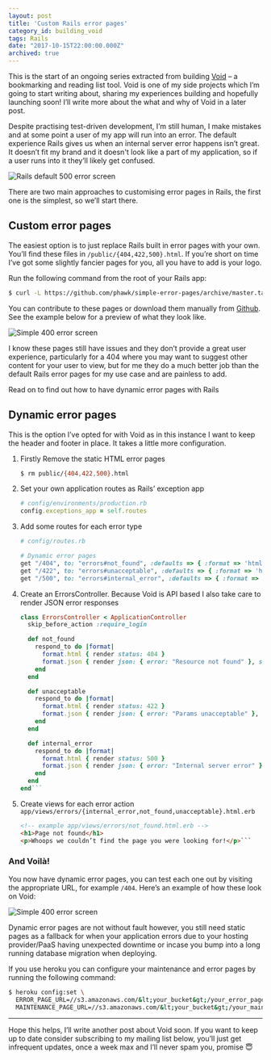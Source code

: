 ```yaml
---
layout: post
title: 'Custom Rails error pages'
category_id: building_void
tags: Rails
date: "2017-10-15T22:00:00.000Z"
archived: true
---
```


This is the start of an ongoing series extracted from building [Void](/apps) – a bookmarking and reading list tool. Void is one of my side projects which I’m going to start writing about, sharing my experiences building and hopefully launching soon! I’ll write more about the what and why of Void in a later post.

Despite practising test-driven development, I’m still human, I make mistakes and at some point a user of my app will run into an error. The default experience Rails gives us when an internal server error happens isn’t great. It doesn’t fit my brand and it doesn't look like a part of my application, so if a user runs into it they’ll likely get confused.

![Rails default 500 error screen](/images/articles/custom-rails-error-pages/rails-default-500.png)

There are two main approaches to customising error pages in Rails, the first one is the simplest, so we’ll start there.

## Custom error pages

The easiest option is to just replace Rails built in error pages with your own. You’ll find these files in `/public/{404,422,500}.html`. If you’re short on time I’ve got some slightly fancier pages for you, all you have to add is your logo.

Run the following command from the root of your Rails app:

```sh
$ curl -L https://github.com/phawk/simple-error-pages/archive/master.tar.gz | tar --strip-components=1 -zx -C public/
```

You can contribute to these pages or download them manually from [Github](https://github.com/phawk/simple-error-pages). See the example below for a preview of what they look like.

![Simple 400 error screen](/images/articles/custom-rails-error-pages/simple-404.png)

I know these pages still have issues and they don’t provide a great user experience, particularly for a 404 where you may want to suggest other content for your user to view, but for me they do a much better job than the default Rails error pages for my use case and are painless to add.

Read on to find out how to have dynamic error pages with Rails

## Dynamic error pages

This is the option I’ve opted for with Void as in this instance I want to keep the header and footer in place. It takes a little more configuration.

1. Firstly Remove the static HTML error pages

    ```sh
    $ rm public/{404,422,500}.html
    ```

2. Set your own application routes as Rails’ exception app

    ```ruby
    # config/environments/production.rb
    config.exceptions_app = self.routes
    ```

3. Add some routes for each error type

    ```ruby
    # config/routes.rb

    # Dynamic error pages
    get "/404", to: "errors#not_found", :defaults => { :format => 'html' }
    get "/422", to: "errors#unacceptable", :defaults => { :format => 'html' }
    get "/500", to: "errors#internal_error", :defaults => { :format => 'html' }
    ```

4. Create an ErrorsController. Because Void is API based I also take care to render JSON error responses

    ```ruby
    class ErrorsController < ApplicationController
      skip_before_action :require_login

      def not_found
        respond_to do |format|
          format.html { render status: 404 }
          format.json { render json: { error: "Resource not found" }, status: 404 }
        end
      end

      def unacceptable
        respond_to do |format|
          format.html { render status: 422 }
          format.json { render json: { error: "Params unacceptable" }, status: 422 }
        end
      end

      def internal_error
        respond_to do |format|
          format.html { render status: 500 }
          format.json { render json: { error: "Internal server error" }, status: 500 }
        end
      end
    end```

5. Create views for each error action `app/views/errors/{internal_error,not_found,unacceptable}.html.erb`

    ```html
    <!-- example app/views/errors/not_found.html.erb -->
    <h1>Page not found</h1>
    <p>Whoops we couldn’t find the page you were looking for!</p>```


### And Voilà!

You now have dynamic error pages, you can test each one out by visiting the appropriate URL, for example `/404`. Here’s an example of how these look on Void:

![Simple 400 error screen](/images/articles/custom-rails-error-pages/dynamic-500.png)

Dynamic error pages are not without fault however, you still need static pages as a fallback for when your application errors due to your hosting provider/PaaS having unexpected downtime or incase you bump into a long running database migration when deploying.

If you use heroku you can configure your maintenance and error pages by running the following command:

```sh
$ heroku config:set \
  ERROR_PAGE_URL=//s3.amazonaws.com/&lt;your_bucket&gt;/your_error_page.html \
  MAINTENANCE_PAGE_URL=//s3.amazonaws.com/&lt;your_bucket&gt;/your_maintenance_page.html
```

---

Hope this helps, I’ll write another post about Void soon. If you want to keep up to date consider subscribing to my mailing list below, you’ll just get infrequent updates, once a week max and I’ll never spam you, promise 😇
